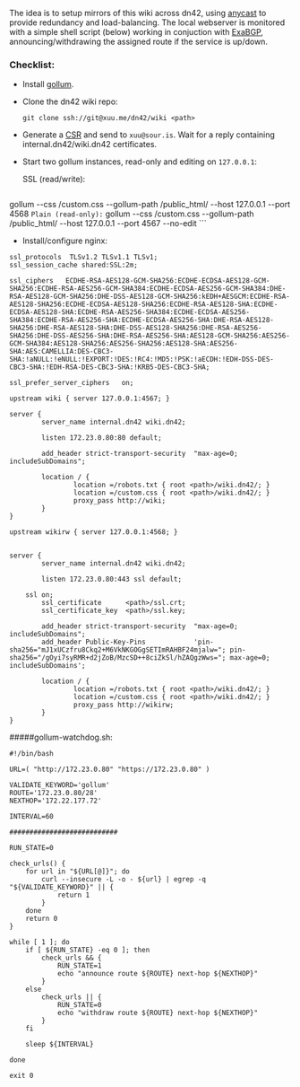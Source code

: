 The idea is to setup mirrors of this wiki across dn42, using [anycast](https://en.wikipedia.org/wiki/Anycast) to provide redundancy and load-balancing.
The local webserver is monitored with a simple shell script (below) working in conjuction with [ExaBGP](https://github.com/Exa-Networks/exabgp), announcing/withdrawing the assigned route if the service is up/down.  

### Checklist:

 * Install [gollum](https://github.com/gollum/gollum).
 * Clone the dn42 wiki repo:

    `git clone ssh://git@xuu.me/dn42/wiki <path>`

 * Generate a [CSR](/services/Certificate-Authority) and send to `xuu@sour.is`. Wait for a reply containing internal.dn42/wiki.dn42 certificates.
 * Start two gollum instances, read-only and editing on `127.0.0.1`:
 
   SSL (read/write):
    ```
gollum --css <path>/custom.css --gollum-path <path>/public_html/ --host 127.0.0.1  --port 4568
    ```
   Plain (read-only):
    ```
gollum --css <path>/custom.css --gollum-path <path>/public_html/ --host 127.0.0.1  --port 4567 --no-edit
    ```

 * Install/configure nginx:

```
ssl_protocols  TLSv1.2 TLSv1.1 TLSv1;
ssl_session_cache shared:SSL:2m;
 
ssl_ciphers   ECDHE-RSA-AES128-GCM-SHA256:ECDHE-ECDSA-AES128-GCM-SHA256:ECDHE-RSA-AES256-GCM-SHA384:ECDHE-ECDSA-AES256-GCM-SHA384:DHE-RSA-AES128-GCM-SHA256:DHE-DSS-AES128-GCM-SHA256:kEDH+AESGCM:ECDHE-RSA-AES128-SHA256:ECDHE-ECDSA-AES128-SHA256:ECDHE-RSA-AES128-SHA:ECDHE-ECDSA-AES128-SHA:ECDHE-RSA-AES256-SHA384:ECDHE-ECDSA-AES256-SHA384:ECDHE-RSA-AES256-SHA:ECDHE-ECDSA-AES256-SHA:DHE-RSA-AES128-SHA256:DHE-RSA-AES128-SHA:DHE-DSS-AES128-SHA256:DHE-RSA-AES256-SHA256:DHE-DSS-AES256-SHA:DHE-RSA-AES256-SHA:AES128-GCM-SHA256:AES256-GCM-SHA384:AES128-SHA256:AES256-SHA256:AES128-SHA:AES256-SHA:AES:CAMELLIA:DES-CBC3-SHA:!aNULL:!eNULL:!EXPORT:!DES:!RC4:!MD5:!PSK:!aECDH:!EDH-DSS-DES-CBC3-SHA:!EDH-RSA-DES-CBC3-SHA:!KRB5-DES-CBC3-SHA;

ssl_prefer_server_ciphers   on;

upstream wiki { server 127.0.0.1:4567; }

server { 
        server_name internal.dn42 wiki.dn42;

        listen 172.23.0.80:80 default;

        add_header strict-transport-security  "max-age=0; includeSubDomains";

        location / {
                location =/robots.txt { root <path>/wiki.dn42/; }
                location =/custom.css { root <path>/wiki.dn42/; }
                proxy_pass http://wiki;
        }
}

upstream wikirw { server 127.0.0.1:4568; }


server { 
        server_name internal.dn42 wiki.dn42;

        listen 172.23.0.80:443 ssl default;

	ssl on;
        ssl_certificate      <path>/ssl.crt;  
        ssl_certificate_key  <path>/ssl.key;

        add_header strict-transport-security  "max-age=0; includeSubDomains";
        add_header Public-Key-Pins            'pin-sha256="mJ1xUCzfru8Ckq2+M6VkNKGOGgSETImRAHBF24mjalw="; pin-sha256="/gOyi7syRMR+d2jZoB/MzcSD++8ciZkSl/hZAQgzWws="; max-age=0; includeSubDomains';

        location / {
                location =/robots.txt { root <path>/wiki.dn42/; }
                location =/custom.css { root <path>/wiki.dn42/; }
                proxy_pass http://wikirw;
        }
}

```

#####gollum-watchdog.sh:

```
#!/bin/bash

URL=( "http://172.23.0.80" "https://172.23.0.80" )

VALIDATE_KEYWORD='gollum'
ROUTE='172.23.0.80/28'
NEXTHOP='172.22.177.72'

INTERVAL=60

###########################

RUN_STATE=0

check_urls() {
	for url in "${URL[@]}"; do
		curl --insecure -L -o - ${url} | egrep -q "${VALIDATE_KEYWORD}" || {
			return 1
		}
	done
	return 0
}

while [ 1 ]; do
	if [ ${RUN_STATE} -eq 0 ]; then
		check_urls && {
			RUN_STATE=1
			echo "announce route ${ROUTE} next-hop ${NEXTHOP}"
		}
	else
		check_urls || {
			RUN_STATE=0
			echo "withdraw route ${ROUTE} next-hop ${NEXTHOP}"
		}
	fi

	sleep ${INTERVAL}

done

exit 0


```

